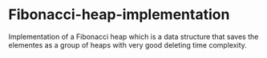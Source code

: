 # Fibonacci-heap-implementation

Implementation of a Fibonacci heap which is a data structure that saves the elementes as a group of heaps with very good deleting time complexity.
